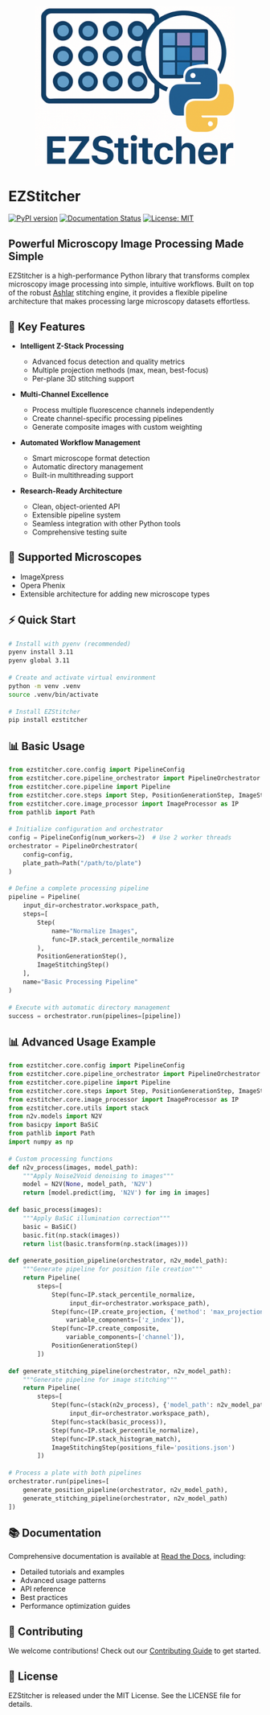 <div align="center">
  <img src="docs/source/_static/ezstitcher_logo.png" alt="EZStitcher Logo" width="400"/>
</div>

# EZStitcher

[![PyPI version](https://badge.fury.io/py/ezstitcher.svg)](https://badge.fury.io/py/ezstitcher)
[![Documentation Status](https://readthedocs.org/projects/ezstitcher/badge/?version=latest)](https://ezstitcher.readthedocs.io/en/latest/?badge=latest)
[![License: MIT](https://img.shields.io/badge/License-MIT-yellow.svg)](https://opensource.org/licenses/MIT)

## Powerful Microscopy Image Processing Made Simple

EZStitcher is a high-performance Python library that transforms complex microscopy image processing into simple, intuitive workflows. Built on top of the robust [Ashlar](https://github.com/labsyspharm/ashlar) stitching engine, it provides a flexible pipeline architecture that makes processing large microscopy datasets effortless.

## 🚀 Key Features

- **Intelligent Z-Stack Processing**
  - Advanced focus detection and quality metrics
  - Multiple projection methods (max, mean, best-focus)
  - Per-plane 3D stitching support

- **Multi-Channel Excellence**
  - Process multiple fluorescence channels independently
  - Create channel-specific processing pipelines
  - Generate composite images with custom weighting

- **Automated Workflow Management**
  - Smart microscope format detection
  - Automatic directory management
  - Built-in multithreading support

- **Research-Ready Architecture**
  - Clean, object-oriented API
  - Extensible pipeline system
  - Seamless integration with other Python tools
  - Comprehensive testing suite

## 🎯 Supported Microscopes

- ImageXpress
- Opera Phenix
- Extensible architecture for adding new microscope types

## ⚡ Quick Start

```bash
# Install with pyenv (recommended)
pyenv install 3.11
pyenv global 3.11

# Create and activate virtual environment
python -m venv .venv
source .venv/bin/activate

# Install EZStitcher
pip install ezstitcher
```

## 📊 Basic Usage

```python
from ezstitcher.core.config import PipelineConfig
from ezstitcher.core.pipeline_orchestrator import PipelineOrchestrator
from ezstitcher.core.pipeline import Pipeline
from ezstitcher.core.steps import Step, PositionGenerationStep, ImageStitchingStep
from ezstitcher.core.image_processor import ImageProcessor as IP
from pathlib import Path

# Initialize configuration and orchestrator
config = PipelineConfig(num_workers=2)  # Use 2 worker threads
orchestrator = PipelineOrchestrator(
    config=config,
    plate_path=Path("/path/to/plate")
)

# Define a complete processing pipeline
pipeline = Pipeline(
    input_dir=orchestrator.workspace_path,
    steps=[
        Step(
            name="Normalize Images",
            func=IP.stack_percentile_normalize
        ),
        PositionGenerationStep(),
        ImageStitchingStep()
    ],
    name="Basic Processing Pipeline"
)

# Execute with automatic directory management
success = orchestrator.run(pipelines=[pipeline])
```

## 📊 Advanced Usage Example

```python
from ezstitcher.core.config import PipelineConfig
from ezstitcher.core.pipeline_orchestrator import PipelineOrchestrator
from ezstitcher.core.pipeline import Pipeline
from ezstitcher.core.steps import Step, PositionGenerationStep, ImageStitchingStep
from ezstitcher.core.image_processor import ImageProcessor as IP
from ezstitcher.core.utils import stack
from n2v.models import N2V
from basicpy import BaSiC
from pathlib import Path
import numpy as np

# Custom processing functions
def n2v_process(images, model_path):
    """Apply Noise2Void denoising to images"""
    model = N2V(None, model_path, 'N2V')
    return [model.predict(img, 'N2V') for img in images]

def basic_process(images):
    """Apply BaSiC illumination correction"""
    basic = BaSiC()
    basic.fit(np.stack(images))
    return list(basic.transform(np.stack(images)))

def generate_position_pipeline(orchestrator, n2v_model_path):
    """Generate pipeline for position file creation"""
    return Pipeline(
        steps=[
            Step(func=IP.stack_percentile_normalize,
                 input_dir=orchestrator.workspace_path),
            Step(func=(IP.create_projection, {'method': 'max_projection'}),
                variable_components=['z_index']),
            Step(func=IP.create_composite,
                variable_components=['channel']),
            PositionGenerationStep()
        ])

def generate_stitching_pipeline(orchestrator, n2v_model_path):
    """Generate pipeline for image stitching"""
    return Pipeline(
        steps=[
            Step(func=(stack(n2v_process), {'model_path': n2v_model_path}),
                 input_dir=orchestrator.workspace_path),
            Step(func=stack(basic_process)),
            Step(func=IP.stack_percentile_normalize),
            Step(func=IP.stack_histogram_match),
            ImageStitchingStep(positions_file='positions.json')
        ])

# Process a plate with both pipelines
orchestrator.run(pipelines=[
    generate_position_pipeline(orchestrator, n2v_model_path),
    generate_stitching_pipeline(orchestrator, n2v_model_path)
])
```

## 📚 Documentation

Comprehensive documentation is available at [Read the Docs](https://ezstitcher.readthedocs.io/en/latest/), including:

- Detailed tutorials and examples
- Advanced usage patterns
- API reference
- Best practices
- Performance optimization guides

## 🤝 Contributing

We welcome contributions! Check out our [Contributing Guide](https://ezstitcher.readthedocs.io/en/latest/development/contributing.html) to get started.

## 📄 License

EZStitcher is released under the MIT License. See the LICENSE file for details.
